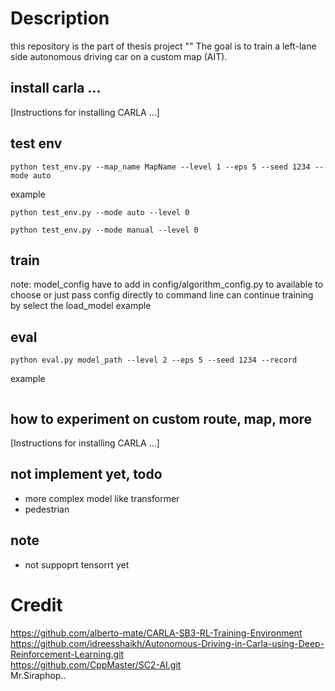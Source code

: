 

# Description
this repository is the part of thesis project "" 
The goal is to train a left-lane side autonomous driving car on a custom map (AIT).

## install carla ... 
[Instructions for installing CARLA ...]
## test env
```
python test_env.py --map_name MapName --level 1 --eps 5 --seed 1234 --mode auto
```
example
```
python test_env.py --mode auto --level 0
```
```
python test_env.py --mode manual --level 0
```
## train

note: 
model_config have to add in config/algorithm_config.py to available to choose or just pass config directly to command line
can continue training by select the load_model
example

## eval
```
python eval.py model_path --level 2 --eps 5 --seed 1234 --record

```

example
```

```

## how to experiment on custom route, map, more
[Instructions for installing CARLA ...]
## not implement yet, todo
* more complex model like transformer 
* pedestrian
## note
* not suppoprt tensorrt yet

# Credit
https://github.com/alberto-mate/CARLA-SB3-RL-Training-Environment  
https://github.com/idreesshaikh/Autonomous-Driving-in-Carla-using-Deep-Reinforcement-Learning.git  
https://github.com/CppMaster/SC2-AI.git  
Mr.Siraphop..
